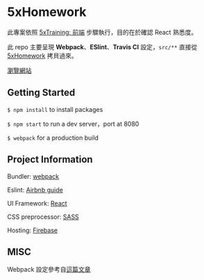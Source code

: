 # 5xHomework

此專案依照 [5xTraining: 前端](https://github.com/5xRuby/5xtraining/blob/master/frontend.md) 步驟執行，目的在於確認 React 熟悉度。

此 repo 主要呈現 **Webpack**、**ESlint**、**Travis CI** 設定，`src/**` 直接從 [5xHomework](https://github.com/Kuanisinajar/5xHomework) 拷貝過來。

[瀏覽網站](https://xhomework-d3b5d.firebaseapp.com/)

## Getting Started

`$ npm install` to install packages

`$ npm start` to run a dev server，port at 8080

`$ webpack` for a production build

## Project Information

Bundler: [webpack](https://webpack.js.org/)

Eslint: [Airbnb guide](https://github.com/airbnb/javascript)

UI Framework: [React](https://reactjs.org/)

CSS preprocessor: [SASS](https://sass-lang.com/)

Hosting: [Firebase](https://firebase.google.com/)

## MISC

Webpack 設定參考自[這篇文章](https://www.freecodecamp.org/news/how-to-use-reactjs-with-webpack-4-babel-7-and-material-design-ff754586f618/?fbclid=IwAR1zHp_42v1kwDKkJfZxCaMw2ExKQL_B4Sg4O9_Fxw8LXzF10N6ynmiGo-8)
